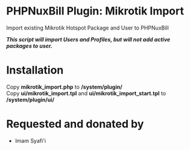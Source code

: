 # PHPNuxBill Plugin: Mikrotik Import

Import existing Mikrotik Hotspot Package and User to PHPNuxBill

***This script will import Users and Profiles, but will not add active packages to user.***

# Installation

Copy **mikrotik_import.php** to **/system/plugin/**  
Copy **ui/mikrotik_import.tpl** and **ui/mikrotik_import_start.tpl** to **/system/plugin/ui/**  

# Requested and donated by
- Imam Syafi'i
